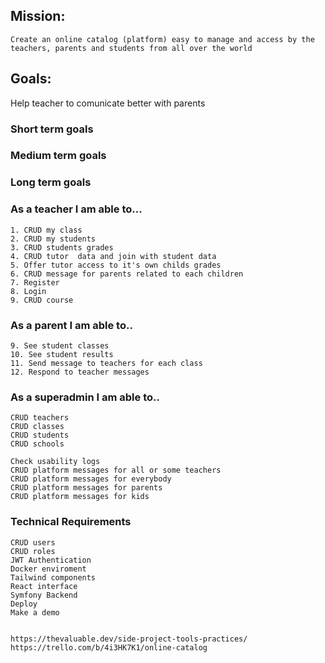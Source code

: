 ## Mission:
    Create an online catalog (platform) easy to manage and access by the teachers, parents and students from all over the world
## Goals:
 Help teacher to comunicate better with parents
### Short term goals
### Medium term goals
### Long term goals
        
### As a teacher I am able to...

    1. CRUD my class     
    2. CRUD my students
    3. CRUD students grades
    4. CRUD tutor  data and join with student data
    5. Offer tutor access to it's own childs grades
    6. CRUD message for parents related to each children
    7. Register 
    8. Login
    9. CRUD course
    
    
### As a parent I am able to.. 
    9. See student classes
    10. See student results
    11. Send message to teachers for each class
    12. Respond to teacher messages
    
### As a superadmin I am able to..
    CRUD teachers
    CRUD classes
    CRUD students
    CRUD schools
    
    Check usability logs
    CRUD platform messages for all or some teachers
    CRUD platform messages for everybody
    CRUD platform messages for parents
    CRUD platform messages for kids
    
### Technical Requirements         
    
    CRUD users
    CRUD roles
    JWT Authentication
    Docker enviroment
    Tailwind components
    React interface
    Symfony Backend
    Deploy
    Make a demo
    
    
    https://thevaluable.dev/side-project-tools-practices/
    https://trello.com/b/4i3HK7K1/online-catalog
